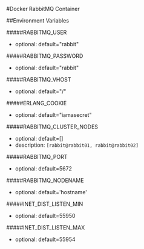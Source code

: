 #Docker RabbitMQ Container

##Environment Variables

#####RABBITMQ\_USER
- optional: default="rabbit"


#####RABBITMQ\_PASSWORD
- optional: default="rabbit"


#####RABBITMQ\_VHOST
- optional: default="/"


#####ERLANG\_COOKIE
- optional: default="iamasecret"


#####RABBITMQ\_CLUSTER\_NODES
- optional: default=[]
- description:
``[rabbit@rabbit01, rabbit@rabbit02]``
	

#####RABBITMQ\_PORT
- optional: default=5672


#####RABBITMQ\_NODENAME
- optional: default='hostname'

#####INET\_DIST\_LISTEN_MIN
- optional: default=55950


#####INET\_DIST\_LISTEN_MAX
- optional: default=55954

